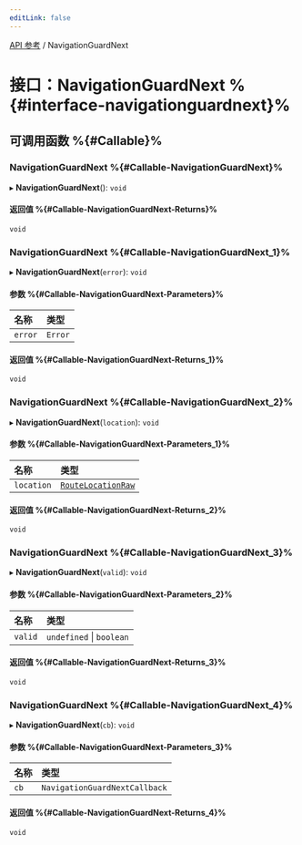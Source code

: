 ```yaml
---
editLink: false
---
```


[API 参考](../index.md) / NavigationGuardNext

# 接口：NavigationGuardNext %{#interface-navigationguardnext}%

## 可调用函数 %{#Callable}%

### NavigationGuardNext %{#Callable-NavigationGuardNext}%

▸ **NavigationGuardNext**(): `void`

#### 返回值 %{#Callable-NavigationGuardNext-Returns}%

`void`

### NavigationGuardNext %{#Callable-NavigationGuardNext_1}%

▸ **NavigationGuardNext**(`error`): `void`

#### 参数 %{#Callable-NavigationGuardNext-Parameters}%

| 名称 | 类型 |
| :------ | :------ |
| `error` | `Error` |

#### 返回值 %{#Callable-NavigationGuardNext-Returns_1}%

`void`

### NavigationGuardNext %{#Callable-NavigationGuardNext_2}%

▸ **NavigationGuardNext**(`location`): `void`

#### 参数 %{#Callable-NavigationGuardNext-Parameters_1}%

| 名称 | 类型 |
| :------ | :------ |
| `location` | [`RouteLocationRaw`](../index.md#Type-Aliases-RouteLocationRaw) |

#### 返回值 %{#Callable-NavigationGuardNext-Returns_2}%

`void`

### NavigationGuardNext %{#Callable-NavigationGuardNext_3}%

▸ **NavigationGuardNext**(`valid`): `void`

#### 参数 %{#Callable-NavigationGuardNext-Parameters_2}%

| 名称 | 类型 |
| :------ | :------ |
| `valid` | `undefined` \| `boolean` |

#### 返回值 %{#Callable-NavigationGuardNext-Returns_3}%

`void`

### NavigationGuardNext %{#Callable-NavigationGuardNext_4}%

▸ **NavigationGuardNext**(`cb`): `void`

#### 参数 %{#Callable-NavigationGuardNext-Parameters_3}%

| 名称 | 类型 |
| :------ | :------ |
| `cb` | `NavigationGuardNextCallback` |

#### 返回值 %{#Callable-NavigationGuardNext-Returns_4}%

`void`
